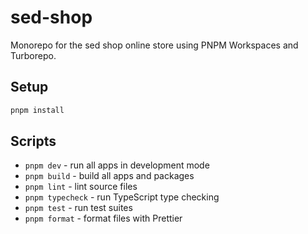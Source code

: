 # sed-shop

Monorepo for the sed shop online store using PNPM Workspaces and Turborepo.

## Setup

```sh
pnpm install
```

## Scripts

- `pnpm dev` - run all apps in development mode
- `pnpm build` - build all apps and packages
- `pnpm lint` - lint source files
- `pnpm typecheck` - run TypeScript type checking
- `pnpm test` - run test suites
- `pnpm format` - format files with Prettier
